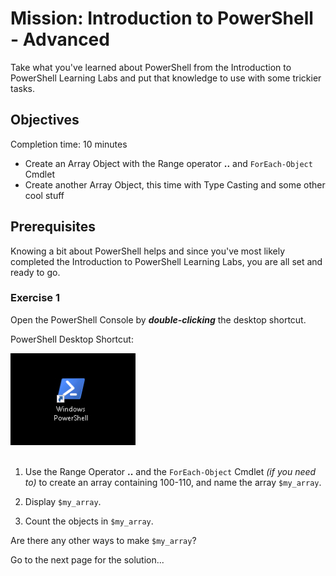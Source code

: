 # Mission: Introduction to PowerShell - Advanced

Take what you've learned about PowerShell from the Introduction to PowerShell Learning Labs and put that knowledge to use with some trickier tasks.

## Objectives

Completion time: 10 minutes

  - Create an Array Object with the Range operator **..** and `ForEach-Object` Cmdlet
  - Create another Array Object, this time with Type Casting and some other cool stuff

## Prerequisites

Knowing a bit about PowerShell helps and since you've most likely completed the Introduction to PowerShell Learning Labs, you are all set and ready to go.

### Exercise 1

Open the PowerShell Console by ***double-clicking*** the desktop shortcut.

PowerShell Desktop Shortcut:

![](assets/images/image-01.jpg)<br/><br/>

  1. Use the Range Operator **..** and the `ForEach-Object` Cmdlet *(if you need to)* to create an array containing 100-110, and name the array `$my_array`.

  2. Display `$my_array`.

  3. Count the objects in `$my_array`.

Are there any other ways to make `$my_array`?

Go to the next page for the solution...
